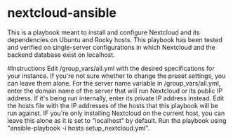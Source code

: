 # nextcloud-ansible
This is a playbook meant to install and configure Nextcloud and its dependencies on Ubuntu and Rocky hosts. This playbook has been tested and verified on single-server configurations in which Nextcloud and the backend database exist on localhost.

#Instructions
Edit /group_vars/all.yml with the desired specifications for your instance. If you're not sure whether to change the preset settings, you can leave them alone.
For the server name variable in /group_vars/all.yml, enter the domain name of the server that will run Nextcloud or its public IP address. If it's being run internally, enter its private IP address instead.
Edit the hosts file with the IP addresses of the hosts that this playbook will be run against. IF you're only installing Nextcloud on the current host, you can leave this alone as it is set to "localhost" by default.
Run the playbook using "ansible-playbook -i hosts setup_nextcloud.yml".
